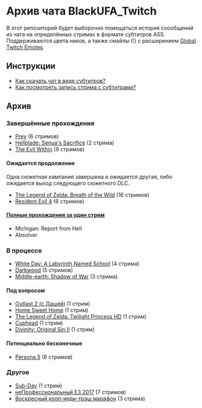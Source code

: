 # Архив чата BlackUFA_Twitch

В этот репозиторий будет выборочно помещаться история соообщений из чата на определённых стримах в формате субтитров ASS. Поддерживаются цвета ников, а также смайлы (!) с расширением [Global Twitch Emotes](https://chrome.google.com/webstore/detail/global-twitch-emotes/pgniedifoejifjkndekolimjeclnokkb?utm_source=chrome-app-launcher-info-dialog).

## Инструкции

* [Как скачать чат в виде субтитров?](tutorials/subtitles.md)
* [Как посмотреть запись стрима с субтитрами?](tutorials/watch-online.md)

## Архив

### Завершённые прохождения

* [Prey](links/prey.md) (6 стримов)
* [Hellblade: Senua's Sacrifice](links/hellblade.md) (2 стрима)
* [The Evil Within](links/evil_within.md) (9 стримов)

#### Ожидается продолжение

Одна сюжетная кампания завершена и ожидается другая, либо ожидается выход следующего сюжетного DLC.

* [The Legend of Zelda: Breath of the Wild](links/tloz_botw.md) (16 стримов)
* [Resident Evil 4](links/re4.md) (6 стримов)

#### [Полные прохождения за один стрим](links/single.md)

* Michigan: Report from Hell
* Absolver

### В процессе

* [White Day: A Labyrinth Named School](links/white_day.md) (4 стрима)
* [Darkwood](links/darkwood.md) (5 стримов)
* [Middle-earth: Shadow of War](links/middle_earth.md) (3 стрима)

#### Под вопросом

* [Outlast 2 (с Дашей)](links/outlast_2_dw.md) (1 стрим)
* [Home Sweet Home](links/home_sweet_home.md) (1 стрим)
* [The Legend of Zelda: Twilight Princess HD](links/tloz_tp.md) (1 стрим)
* [Cuphead](links/cuphead.md) (1 стрим)
* [Divinity: Original Sin II](links/divinity.md) (1 стрим)

#### Потенциально бесконечные

* [Persona 5](links/persona_5.md) (8 стримов)

### Другое

* [Sub-Day](links/subday.md) (1 стрим)
* [неПрофессиональный E3 2017](links/e3_2017.md) (7 стримов)
* [Воскресный кооп-инди-трэш марафон](links/sunday_indie_trash_coop.md) (3 стрима)

